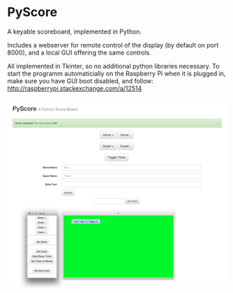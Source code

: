 PyScore
=======

A keyable scoreboard, implemented in Python.

Includes a webserver for remote control of the display (by default on port 8000), and a local GUI offering the same controls.

All implemented in Tkinter, so no additional python libraries necessary.
To start the programm automaticially on the Raspberry Pi when it is plugged in, make sure you have GUI boot disabled, and follow: http://raspberrypi.stackexchange.com/a/12514

![Screenshot](https://raw.githubusercontent.com/niklasR/PyScore/master/screenshot.png)
